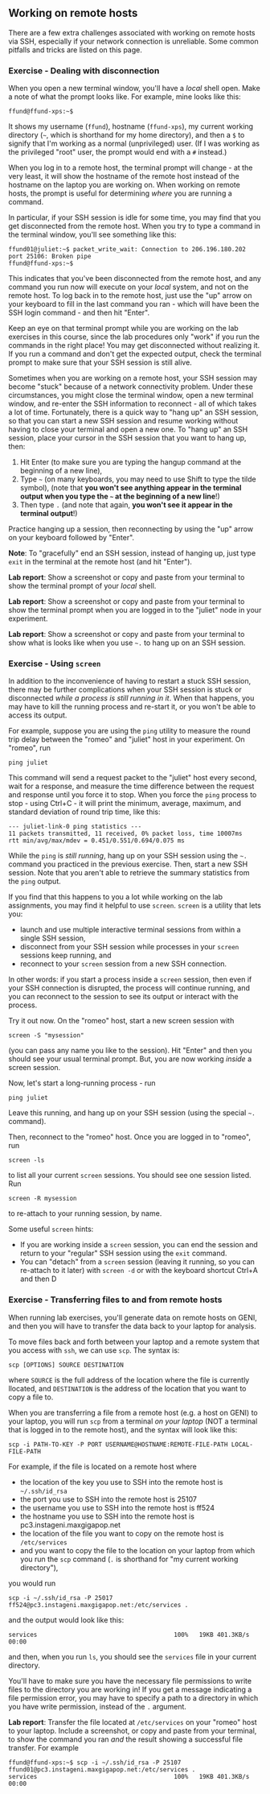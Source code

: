 ## Working on remote hosts

There are a few extra challenges associated with working on remote hosts via SSH, especially if your network connection is unreliable. Some common pitfalls and tricks are listed on this page.


### Exercise - Dealing with disconnection

When you open a new terminal window, you'll have a _local_ shell open. Make a note of what the prompt looks like. For example, mine looks like this:

```
ffund@ffund-xps:~$
```

It shows my username (`ffund`), hostname (`ffund-xps`), my current
working directory (`~`, which is shorthand for my home directory), and then a `$` to signify that I'm working as a
normal (unprivileged) user. (If I was working as the privileged "root" user,
the prompt would end with a `#` instead.)

When you log in to a remote host, the terminal prompt will change - at the very least, it will show the hostname of the remote host instead of the hostname on the laptop you are working on. When working on remote hosts, the prompt is useful for determining *where* you are running a command.

In particular, if your SSH session is idle for some time, you may find that you get disconnected from the remote host. When you try to type a command in the terminal window, you'll see something like this:

```
ffund01@juliet:~$ packet_write_wait: Connection to 206.196.180.202 port 25106: Broken pipe
ffund@ffund-xps:~$ 
```

This indicates that you've been disconnected from the remote host, and any command you run now will execute on your _local_ system, and not on the remote host. To log back in to the remote host, just use the "up" arrow on your keyboard to fill in the last command you ran - which will have been the SSH login command - and then hit "Enter".

Keep an eye on that terminal prompt while you are working on the lab exercises in this course, since the lab procedures only "work" if you run the commands in the right place! You may get disconnected without realizing it. If you run a command and don't get the expected output, check the terminal prompt to make sure that your SSH session is still alive. 

Sometimes when you are working on a remote host, your SSH session may become "stuck" because of a network connectivity problem. Under these circumstances, you might close the terminal window, open a new terminal window, and re-enter the SSH information to reconnect - all of which takes a lot of time. Fortunately, there is a quick way to "hang up" an SSH session, so that you can start a new SSH session and resume working without having to close your terminal and open a new one. To "hang up" an SSH session, place your cursor in the SSH session that you want to hang up, then: 

1. Hit Enter (to make sure you are typing the hangup command at the beginning of a new line),
2. Type `~` (on many keyboards, you may need to use Shift to type the tilde symbol), (note that **you won't see anything appear in the terminal output when you type the `~` at the beginning of a new line**!)
3. Then type `.` (and note that again, **you won't see it appear in the terminal output**!)

Practice hanging up a session, then reconnecting by using the "up" arrow on your keyboard followed by "Enter". 

**Note**: To "gracefully" end an SSH session, instead of hanging up, just type `exit` in the terminal at the remote host (and hit "Enter").


**Lab report**: Show a screenshot or copy and paste from your terminal to show the terminal prompt of your _local_ shell. 

**Lab report**: Show a screenshot or copy and paste from your terminal to show the terminal prompt when you are logged in to the "juliet" node in your experiment.

**Lab report**: Show a screenshot or copy and paste from your terminal to show what is looks like when you use `~.` to hang up on an SSH session.



### Exercise - Using `screen`


In addition to the inconvenience of having to restart a stuck SSH session, there may be further complications when your SSH session is stuck or disconnected *while a process is still running in it*. When that happens, you may have to kill the running process and re-start it, or you won't be able to access its output.


For example, suppose you are using the `ping` utility to measure the round trip delay between the "romeo" and "juliet" host in your experiment. On "romeo", run

```
ping juliet
```

This command will send a request packet to the "juliet" host every second, wait for a response, and measure the time difference between the request and response until you force it to stop. When you force the `ping` process to stop - using Ctrl+C - it will print the minimum, average, maximum, and standard deviation of round trip time, like this:

```
--- juliet-link-0 ping statistics ---
11 packets transmitted, 11 received, 0% packet loss, time 10007ms
rtt min/avg/max/mdev = 0.451/0.551/0.694/0.075 ms
```

While the `ping` is *still running*, hang up on your SSH session using the `~.` command you practiced in the previous exercise. Then, start a new SSH session. Note that you aren't able to retrieve the summary statistics from the `ping` output. 


If you find that this happens to you a lot while working on the lab assignments, you may find it helpful to use `screen`. `screen` is a utility that lets you:

* launch and use multiple interactive terminal sessions from within a single SSH session, 
* disconnect from your SSH session while processes in your `screen` sessions keep running, and
* reconnect to your `screen` session from a new SSH connection.

In other words: if you start a process inside a `screen` session, then even if your SSH connection is disrupted, the process will continue running, and you can reconnect to the session to see its output or interact with the process.

Try it out now. On the "romeo" host, start a new screen session with 

```
screen -S "mysession"
```

(you can pass any name you like to the session).  Hit "Enter" and then you should see your usual terminal prompt. But, you are now working *inside* a screen session.

Now, let's start a long-running process - run

```
ping juliet
```

Leave this running, and hang up on your SSH session (using the special `~.` command).

Then, reconnect to the "romeo" host. Once you are logged in to "romeo", run

```
screen -ls
```

to list all your current `screen` sessions. You should see one session listed. Run 

```
screen -R mysession
```

to re-attach to your running session, by name.

Some useful `screen` hints:


* If you are working inside a `screen` session, you can end the session and return to your "regular" SSH session using the `exit` command.
* You can "detach" from a `screen` session (leaving it running, so you can re-attach to it later) with `screen -d` or with the keyboard shortcut Ctrl+A and then D

### Exercise - Transferring files to and from remote hosts

When running lab exercises, you'll generate data on remote hosts on GENI, and then you will have to transfer the data back to your laptop for analysis.

To move files back and forth between your laptop and a remote system that you access with `ssh`, we can use `scp`. The syntax is:

```
scp [OPTIONS] SOURCE DESTINATION
```

where `SOURCE` is the full address of the location where the file is currently llocated, and `DESTINATION` is the address of the location that you want to copy a file to.

When you are transferring a file from a remote host (e.g. a host on GENI) to your laptop, you will run `scp` from a terminal *on your laptop* (NOT a terminal that is logged in to the remote host), and the syntax will look like this:

```
scp -i PATH-TO-KEY -P PORT USERNAME@HOSTNAME:REMOTE-FILE-PATH LOCAL-FILE-PATH
```

For example, if the file is located on a remote host where

* the location of the key you use to SSH into the remote host is `~/.ssh/id_rsa`
* the port you use to SSH into the remote host is  25107
* the username you use to SSH into the remote host is ff524
* the hostname you use to SSH into the remote host is pc3.instageni.maxgigapop.net
* the location of the file you want to copy on the remote host is `/etc/services`
* and you want to copy the file to the location on your laptop from which you run the `scp` command (`.` is shorthand for "my current working directory"), 

you would run

```
scp -i ~/.ssh/id_rsa -P 25017 ff524@pc3.instageni.maxgigapop.net:/etc/services .
```

and the output would look like this:

```
services                                      100%   19KB 401.3KB/s   00:00    
```

and then, when you run `ls`, you should see the `services` file in your current directory. 

You'll have to make sure you have the necessary file permissions to write files to the directory you are working in! If you get a message indicating a file permission error, you may have to specify a path to a directory in which you have write permission, instead of the `.` argument.

**Lab report**: Transfer the file located at `/etc/services` on your "romeo" host to your laptop. Include a screenshot, or copy and paste from your terminal, to show the command you ran *and* the result showing a successful file transfer. For example

```
ffund@ffund-xps:~$ scp -i ~/.ssh/id_rsa -P 25107 ffund01@pc3.instageni.maxgigapop.net:/etc/services .
services                                      100%   19KB 401.3KB/s   00:00  
```

